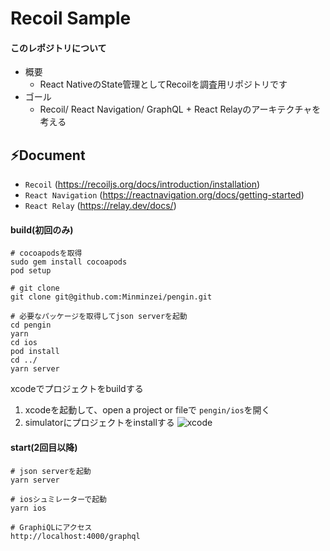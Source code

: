 # Recoil Sample

#### このレポジトリについて
- 概要
  - React NativeのState管理としてRecoilを調査用リポジトリです
- ゴール
  - Recoil/ React Navigation/ GraphQL + React Relayのアーキテクチャを考える

:zap:Document
---
- `Recoil` (https://recoiljs.org/docs/introduction/installation)
- `React Navigation` (https://reactnavigation.org/docs/getting-started)
- `React Relay` (https://relay.dev/docs/)

#### build(初回のみ)
```
# cocoapodsを取得
sudo gem install cocoapods
pod setup
```

```
# git clone
git clone git@github.com:Minminzei/pengin.git
```

```
# 必要なパッケージを取得してjson serverを起動
cd pengin
yarn
cd ios
pod install
cd ../
yarn server
```
xcodeでプロジェクトをbuildする
1. xcodeを起動して、open a project or fileで `pengin/ios`を開く
2. simulatorにプロジェクトをinstallする
![xcode](https://user-images.githubusercontent.com/3320542/151898522-3287b691-8e4e-47c3-82a5-c14fe4458012.jpg)

#### start(2回目以降)
```
# json serverを起動
yarn server

# iosシュミレーターで起動
yarn ios

# GraphiQLにアクセス
http://localhost:4000/graphql
```
